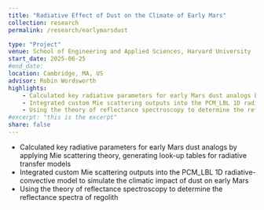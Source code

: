```yaml
---
title: "Radiative Effect of Dust on the Climate of Early Mars"
collection: research
permalink: /research/earlymarsdust

type: "Project"
venue: School of Engineering and Applied Sciences, Harvard University
start_date: 2025-06-25
#end_date:
location: Cambridge, MA, US
advisor: Robin Wordsworth
highlights:
    - Calculated key radiative parameters for early Mars dust analogs by applying Mie scattering theory, generating look-up tables for radiative transfer models
    - Integrated custom Mie scattering outputs into the PCM_LBL 1D radiative-convective model to simulate the climatic impact of dust on early Mars
    - Using the theory of reflectance spectroscopy to determine the reflectance spectra of regolith
#excerpt: "this is the excerpt"
share: false
---
```


- Calculated key radiative parameters for early Mars dust analogs by applying Mie scattering theory, generating look-up tables for radiative transfer models
- Integrated custom Mie scattering outputs into the PCM_LBL 1D radiative-convective model to simulate the climatic impact of dust on early Mars
- Using the theory of reflectance spectroscopy to determine the reflectance spectra of regolith